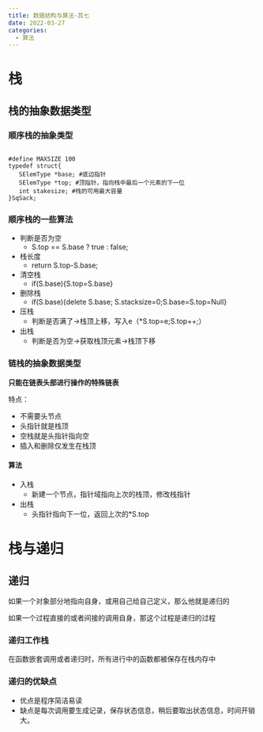 ```yaml
---
title: 数据结构与算法·其七
date: 2022-03-27
categories:
  - 算法
---
```


# 栈

## 栈的抽象数据类型

### 顺序栈的抽象类型

```

#define MAXSIZE 100
typedef struct{
   SElemType *base; #底边指针
   SElemType *top; #顶指针，指向栈中最后一个元素的下一位
   int stakesize; #栈的可用最大容量
}SqSack;
```

### 顺序栈的一些算法

- 判断是否为空
    - S.top == S.base ? true : false;
- 栈长度
    - return S.top-S.base;
- 清空栈
    - if(S.base){S.top=S.base}
- 删除栈
    - if(S.base){delete S.base; S.stacksize=0;S.base=S.top=Null}
- 压栈
    - 判断是否满了->栈顶上移，写入e（\*S.top=e;S.top++;）
- 出栈
    - 判断是否为空->获取栈顶元素->栈顶下移

### 链栈的抽象数据类型

**只能在链表头部进行操作的特殊链表**

特点：

- 不需要头节点
- 头指针就是栈顶
- 空栈就是头指针指向空
- 插入和删除仅发生在栈顶

#### 算法

- 入栈
    - 新建一个节点，指针域指向上次的栈顶，修改栈指针
- 出栈
    - 头指针指向下一位，返回上次的\*S.top

# 栈与递归

## 递归

如果一个对象部分地指向自身，或用自己给自己定义，那么他就是递归的

如果一个过程直接的或者间接的调用自身，那这个过程是递归的过程

### 递归工作栈

在函数嵌套调用或者递归时，所有进行中的函数都被保存在栈内存中

### 递归的优缺点

- 优点是程序简洁易读
- 缺点是每次调用要生成记录，保存状态信息，稍后要取出状态信息，时间开销大。
